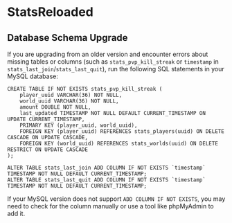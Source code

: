 # StatsReloaded

## Database Schema Upgrade

If you are upgrading from an older version and encounter errors about missing tables or columns (such as `stats_pvp_kill_streak` or `timestamp` in `stats_last_join`/`stats_last_quit`), run the following SQL statements in your MySQL database:

```
CREATE TABLE IF NOT EXISTS stats_pvp_kill_streak (
    player_uuid VARCHAR(36) NOT NULL,
    world_uuid VARCHAR(36) NOT NULL,
    amount DOUBLE NOT NULL,
    last_updated TIMESTAMP NOT NULL DEFAULT CURRENT_TIMESTAMP ON UPDATE CURRENT_TIMESTAMP,
    PRIMARY KEY (player_uuid, world_uuid),
    FOREIGN KEY (player_uuid) REFERENCES stats_players(uuid) ON DELETE CASCADE ON UPDATE CASCADE,
    FOREIGN KEY (world_uuid) REFERENCES stats_worlds(uuid) ON DELETE RESTRICT ON UPDATE CASCADE
);

ALTER TABLE stats_last_join ADD COLUMN IF NOT EXISTS `timestamp` TIMESTAMP NOT NULL DEFAULT CURRENT_TIMESTAMP;
ALTER TABLE stats_last_quit ADD COLUMN IF NOT EXISTS `timestamp` TIMESTAMP NOT NULL DEFAULT CURRENT_TIMESTAMP;
```

If your MySQL version does not support `ADD COLUMN IF NOT EXISTS`, you may need to check for the column manually or use a tool like phpMyAdmin to add it.
